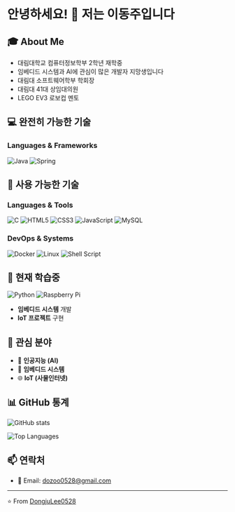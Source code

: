 # 안녕하세요! 👋 저는 이동주입니다

## 🎓 About Me
- 대림대학교 컴퓨터정보학부 2학년 재학중
- 임베디드 시스템과 AI에 관심이 많은 개발자 지망생입니다
- 대림대 소프트웨어학부 학회장
- 대림대 41대 상임대의원
- LEGO EV3 로보컵 멘토


## 💻 완전히 가능한 기술

### Languages & Frameworks
![Java](https://img.shields.io/badge/Java-ED8B00?style=for-the-badge&logo=openjdk&logoColor=white)
![Spring](https://img.shields.io/badge/Spring-6DB33F?style=for-the-badge&logo=spring&logoColor=white)

## 🔧 사용 가능한 기술

### Languages & Tools
![C](https://img.shields.io/badge/C-00599C?style=for-the-badge&logo=c&logoColor=white)
![HTML5](https://img.shields.io/badge/HTML5-E34F26?style=for-the-badge&logo=html5&logoColor=white)
![CSS3](https://img.shields.io/badge/CSS3-1572B6?style=for-the-badge&logo=css3&logoColor=white)
![JavaScript](https://img.shields.io/badge/JavaScript-F7DF1E?style=for-the-badge&logo=javascript&logoColor=black)
![MySQL](https://img.shields.io/badge/MySQL-4479A1?style=for-the-badge&logo=mysql&logoColor=white)

### DevOps & Systems
![Docker](https://img.shields.io/badge/Docker-2496ED?style=for-the-badge&logo=docker&logoColor=white)
![Linux](https://img.shields.io/badge/Linux-FCC624?style=for-the-badge&logo=linux&logoColor=black)
![Shell Script](https://img.shields.io/badge/Shell_Script-121011?style=for-the-badge&logo=gnu-bash&logoColor=white)

## 🌱 현재 학습중
![Python](https://img.shields.io/badge/Python-3776AB?style=for-the-badge&logo=python&logoColor=white)
![Raspberry Pi](https://img.shields.io/badge/-RaspberryPi-C51A4A?style=for-the-badge&logo=Raspberry-Pi)
- **임베디드 시스템** 개발
- **IoT 프로젝트** 구현

## 👀 관심 분야
- 🤖 **인공지능 (AI)**
- 🔧 **임베디드 시스템**
- 🌐 **IoT (사물인터넷)**

## 📊 GitHub 통계

![GitHub stats](https://github-readme-stats.vercel.app/api?username=DongjuLee0528&show_icons=true&theme=radical)

![Top Languages](https://github-readme-stats.vercel.app/api/top-langs/?username=DongjuLee0528&layout=compact&theme=radical)

## 📫 연락처
- 📧 Email: dozoo0528@gmail.com

---
⭐️ From [DongjuLee0528](https://github.com/DongjuLee0528)
